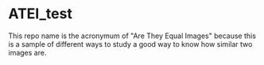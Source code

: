 # ATEI_test
This repo name is the acronymum of "Are They Equal Images" because this is a sample of different ways to study a good way to know how similar two images are.
